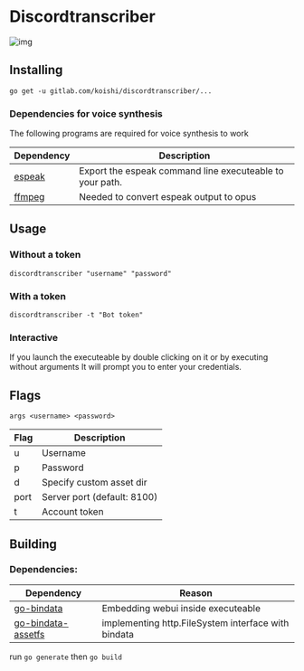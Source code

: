 # Discordtranscriber
![img](https://i.imgur.com/BygMSrr.png)
## Installing
`go get -u gitlab.com/koishi/discordtranscriber/...`

### Dependencies for voice synthesis
The following programs are required for voice synthesis to work

| Dependency                                     | Description                                              |
| ---------------------------------------------- | -------------------------------------------------------- |
| [espeak](http://espeak.sourceforge.net/)       | Export the espeak command line executeable to your path. |
| [ffmpeg](https://www.ffmpeg.org/download.html) | Needed to convert espeak output to opus                  |

## Usage

### Without a token
`discordtranscriber "username" "password"`

### With a token
`discordtranscriber -t "Bot token"`

### Interactive
If you launch the executeable by double clicking on it or by executing without arguments It will prompt you to enter your credentials.

## Flags
`args <username> <password>`


| Flag | Description                 |
| ---- | --------------------------- |
| u    | Username                    |
| p    | Password                    |
| d    | Specify custom asset dir    |
| port | Server port (default: 8100) |
| t    | Account token               |

## Building

### Dependencies:
| Dependency                                                          | Reason                                              |
| ------------------------------------------------------------------- | --------------------------------------------------- |
| [go-bindata](https://github.com/jteeuwen/go-bindata)                | Embedding webui inside executeable                  |
| [go-bindata-assetfs](https://github.com/elazarl/go-bindata-assetfs) | implementing http.FileSystem interface with bindata |

run `go generate` then `go build`
